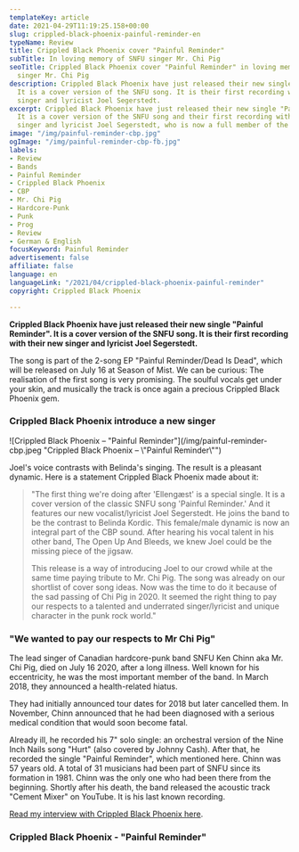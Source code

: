 ```yaml
---
templateKey: article
date: 2021-04-29T11:19:25.158+00:00
slug: crippled-black-phoenix-painful-reminder-en
typeName: Review
title: Crippled Black Phoenix cover "Painful Reminder"
subTitle: In loving memory of SNFU singer Mr. Chi Pig
seoTitle: Crippled Black Phoenix cover "Painful Reminder" in loving memory of SNFU
  singer Mr. Chi Pig
description: Crippled Black Phoenix have just released their new single "Painful Reminder".
  It is a cover version of the SNFU song. It is their first recording with their new
  singer and lyricist Joel Segerstedt.
excerpt: Crippled Black Phoenix have just released their new single "Painful Reminder".
  It is a cover version of the SNFU song and their first recording with their new
  singer and lyricist Joel Segerstedt, who is now a full member of the band.
image: "/img/painful-reminder-cbp.jpg"
ogImage: "/img/painful-reminder-cbp-fb.jpg"
labels:
- Review
- Bands
- Painful Reminder
- Crippled Black Phoenix
- CBP
- Mr. Chi Pig
- Hardcore-Punk
- Punk
- Prog
- Review
- German & English
focusKeyword: Painful Reminder
advertisement: false
affiliate: false
language: en
languageLink: "/2021/04/crippled-black-phoenix-painful-reminder"
copyright: Crippled Black Phoenix

---
```

**Crippled Black Phoenix have just released their new single "Painful Reminder". It is a cover version of the SNFU song. It is their first recording with their new singer and lyricist Joel Segerstedt.**

The song is part of the 2-song EP "Painful Reminder/Dead Is Dead", which will be released on July 16 at Season of Mist. We can be curious: The realisation of the first song is very promising. The soulful vocals get under your skin, and musically the track is once again a precious Crippled Black Phoenix gem.

### Crippled Black Phoenix introduce a new singer

!\[Crippled Black Phoenix – "Painful Reminder"\](/img/painful-reminder-cbp.jpeg "Crippled Black Phoenix – \\"Painful Reminder\\"")

Joel's voice contrasts with Belinda's singing. The result is a pleasant dynamic. Here is a statement Crippled Black Phoenix made about it:

> "The first thing we're doing after 'Ellengæst' is a special single. It is a cover version of the classic SNFU song 'Painful Reminder.' And it features our new vocalist/lyricist Joel Segerstedt. He joins the band to be the contrast to Belinda Kordic. This female/male dynamic is now an integral part of the CBP sound. After hearing his vocal talent in his other band, The Open Up And Bleeds, we knew Joel could be the missing piece of the jigsaw.
>
> This release is a way of introducing Joel to our crowd while at the same time paying tribute to Mr. Chi Pig. The song was already on our shortlist of cover song ideas. Now was the time to do it because of the sad passing of Chi Pig in 2020. It seemed the right thing to pay our respects to a talented and underrated singer/lyricist and unique character in the punk rock world."

### "We wanted to pay our respects to Mr Chi Pig"

The lead singer of Canadian hardcore-punk band SNFU Ken Chinn aka Mr. Chi Pig, died on July 16 2020, after a long illness. Well known for his eccentricity, he was the most important member of the band. In March 2018, they announced a health-related hiatus.

They had initially announced tour dates for 2018 but later cancelled them. In November, Chinn announced that he had been diagnosed with a serious medical condition that would soon become fatal.

Already ill, he recorded his 7" solo single: an orchestral version of the Nine Inch Nails song "Hurt" (also covered by Johnny Cash). After that, he recorded the single "Painful Reminder", which mentioned here. Chinn was 57 years old. A total of 31 musicians had been part of SNFU since its formation in 1981. Chinn was the only one who had been there from the beginning. Shortly after his death, the band released the acoustic track "Cement Mixer" on YouTube. It is his last known recording.

[Read my interview with Crippled Black Phoenix here](/2020/12/crippled-black-phoenix-interview-en).

### Crippled Black Phoenix - "Painful Reminder"

<YouTube id="K2ABZn5Wkcs" />